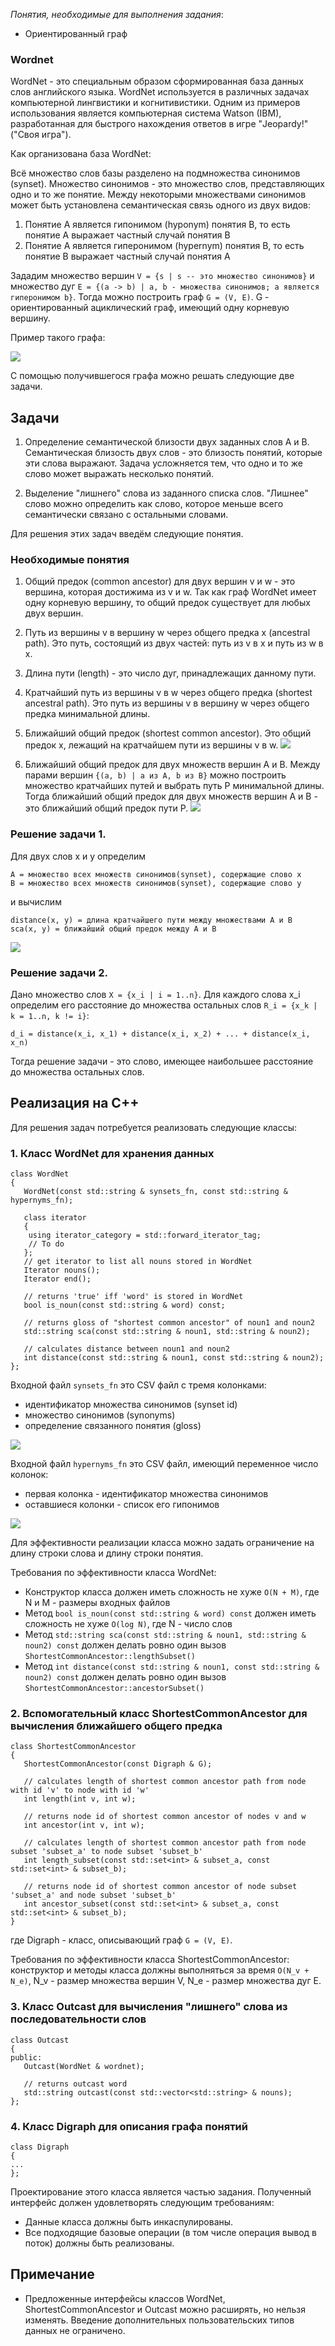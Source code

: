 _Понятия, необходимые для выполнения задания_:
* Ориентированный граф

### Wordnet

WordNet - это специальным образом сформированная база данных слов английского языка. WordNet используется в различных задачах компьютерной лингвистики и когнитивистики. Одним из примеров использования является компьютерная система Watson (IBM), разработанная для быстрого нахождения ответов в игре "Jeopardy!" ("Своя игра").

Как организована база WordNet:
 
Всё множество слов базы разделено на подмножества синонимов (synset). Множество синонимов - это множество слов, представляющих одно и то же понятие. Между некоторыми множествами синонимов может быть установлена семантическая связь одного из двух видов:
1. Понятие А является гипонимом (hyponym) понятия В, то есть понятие А выражает частный случай понятия В
2. Понятие А является гиперонимом (hypernym) понятия В, то есть понятие В выражает частный случай понятия А

Зададим множество вершин ```V = {s | s -- это множество синонимов}``` и множество дуг ```E = {(a -> b) | a, b - множества синонимов; а является гиперонимом b}```. Тогда можно построить граф ```G = (V, E)```. G - ориентированный ациклический граф, имеющий одну корневую вершину.

Пример такого графа:

![](https://www.cs.princeton.edu/courses/archive/fall19/cos226/assignments/wordnet/images/wordnet-event.png)

С помощью получившегося графа можно решать следующие две задачи.

## Задачи

1. Определение семантической близости двух заданных слов A и B. Семантическая близость двух слов - это близость понятий, которые эти слова выражают. Задача усложняется тем, что одно и то же слово может выражать несколько понятий.

2. Выделение "лишнего" слова из заданного списка слов. "Лишнее" слово можно определить как слово, которое меньше всего семантически связано с остальными словами.

Для решения этих задач введём следующие понятия.

### Необходимые понятия

1. Общий предок (common ancestor) для двух вершин v и w - это вершина, которая достижима из v и w. Так как граф WordNet имеет одну корневую вершину, то общий предок существует для любых двух вершин.

2. Путь из вершины v в вершину w через общего предка x (ancestral path). Это путь, состоящий из двух частей: путь из v в x и путь из w в x.

3. Длина пути (length) - это число дуг, принадлежащих данному пути.

4. Кратчайший путь из вершины v в w через общего предка (shortest ancestral path). Это путь из вершины v в вершину w через общего предка минимальной длины.

5. Ближайший общий предок (shortest common ancestor). Это общий предок x, лежащий на кратчайшем пути из вершины v в w.
![](https://www.cs.princeton.edu/courses/archive/fall19/cos226/assignments/wordnet/images/wordnet-sca.png)

6. Ближайший общий предок для двух множеств вершин A и В. Между парами вершин ```{(a, b) | a из A, b из B}``` можно построить множество кратчайших путей и выбрать путь P минимальной длины. Тогда ближайший общий предок для двух множеств вершин A и В - это ближайший общий предок пути P.
![](https://www.cs.princeton.edu/courses/archive/fall19/cos226/assignments/wordnet/images/wordnet-sca-set.png)

### Решение задачи 1.
Для двух слов x и y определим
```
A = множество всех множеств синонимов(synset), содержащие слово x
B = множество всех множеств синонимов(synset), содержащие слово y
```
и вычислим
```
distance(x, y) = длина кратчайшего пути между множествами A и B
sca(x, y) = ближайший общий предок между A и B
```
![](https://www.cs.princeton.edu/courses/archive/fall19/cos226/assignments/wordnet/images/wordnet-distance.png)

### Решение задачи 2.
Дано множество слов ```X = {x_i | i = 1..n}```. Для каждого слова x_i определим его расстояние до множества остальных слов ```R_i = {x_k | k = 1..n, k != i}```:

```d_i = distance(x_i, x_1) + distance(x_i, x_2) + ... + distance(x_i, x_n)```

Тогда решение задачи - это слово, имеющее наибольшее расстояние до множества остальных слов.

## Реализация на C++

Для решения задач потребуется реализовать следующие классы:

### 1. Класс WordNet для хранения данных
```
class WordNet
{
   WordNet(const std::string & synsets_fn, const std::string & hypernyms_fn);

   class iterator
   {
	using iterator_category	= std::forward_iterator_tag;
	// To do
   };
   // get iterator to list all nouns stored in WordNet
   Iterator nouns();
   Iterator end();

   // returns 'true' iff 'word' is stored in WordNet
   bool is_noun(const std::string & word) const;

   // returns gloss of "shortest common ancestor" of noun1 and noun2
   std::string sca(const std::string & noun1, std::string & noun2);

   // calculates distance between noun1 and noun2
   int distance(const std::string & noun1, const std::string & noun2);
};
```
Входной файл ```synsets_fn``` это CSV файл с тремя колонками:
* идентификатор множества синонимов (synset id)
* множество синонимов (synonyms)
* определение связанного понятия (gloss)

![](https://www.cs.princeton.edu/courses/archive/fall19/cos226/assignments/wordnet/images/wordnet-synsets.png)

Входной файл ```hypernyms_fn``` это CSV файл, имеющий переменное число колонок:
* первая колонка - идентификатор множества синонимов
* оставшиеся колонки - список его гипонимов

![](https://www.cs.princeton.edu/courses/archive/fall19/cos226/assignments/wordnet/images/wordnet-hypernyms.png)

Для эффективности реализации класса можно задать ограничение на длину строки слова и длину строки понятия.

Требования по эффективности класса WordNet:
* Конструктор класса должен иметь сложность не хуже ```O(N + M)```, где N и М - размеры входных файлов 
* Метод ```bool is_noun(const std::string & word) const``` должен иметь сложность не хуже ```O(log N)```, где N - число слов
* Метод ```std::string sca(const std::string & noun1, std::string & noun2) const``` должен делать ровно один вызов ```ShortestCommonAncestor::lengthSubset()```
* Метод ```int distance(const std::string & noun1, const std::string & noun2) const``` должен делать ровно один вызов ```ShortestCommonAncestor::ancestorSubset()```

### 2. Вспомогательный класс ShortestCommonAncestor для вычисления ближайшего общего предка
```
class ShortestCommonAncestor
{
   ShortestCommonAncestor(const Digraph & G);

   // calculates length of shortest common ancestor path from node with id 'v' to node with id 'w'
   int length(int v, int w);

   // returns node id of shortest common ancestor of nodes v and w
   int ancestor(int v, int w);

   // calculates length of shortest common ancestor path from node subset 'subset_a' to node subset 'subset_b'
   int length_subset(const std::set<int> & subset_a, const std::set<int> & subset_b);

   // returns node id of shortest common ancestor of node subset 'subset_a' and node subset 'subset_b'
   int ancestor_subset(const std::set<int> & subset_a, const std::set<int> & subset_b);
}
```
где Digraph - класс, описывающий граф ```G = (V, E)```.

Требования по эффективности класса ShortestCommonAncestor: конструктор и методы класса должны выполняться за время ```O(N_v + N_e)```, N_v - размер множества вершин V, N_e - размер множества дуг E.

### 3. Класс Outcast для вычисления "лишнего" слова из последовательности слов

```
class Outcast
{
public:
   Outcast(WordNet & wordnet);
   
   // returns outcast word
   std::string outcast(const std::vector<std::string> & nouns);
};
```

### 4. Класс Digraph для описания графа понятий

```
class Digraph
{
...
};
```
Проектирование этого класса является частью задания. Полученный интерфейс должен удовлетворять следующим требованиям:
* Данные класса должны быть инкаспулированы.
* Все подходящие базовые операции (в том числе операция вывод в поток) должны быть реализованы.


## Примечание
* Предложенные интерфейсы классов WordNet, ShortestCommonAncestor и Outcast можно расширять, но нельзя изменять. Введение дополнительных пользовательских типов данных не ограничено.
